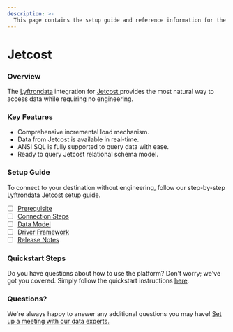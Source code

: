 ```yaml
---
description: >-
  This page contains the setup guide and reference information for the Jetcost source connector.
---
```


# Jetcost

### Overview

The [Lyftrondata](https://www.lyftrondata.com/) integration for [Jetcost](https://www.lyftrondata.com/integration/jetcost/)[ ](https://www.lyftrondata.com/integration/jetcost/)provides the most natural way to access data while requiring no engineering.

### Key Features

* Comprehensive incremental load mechanism.
* Data from Jetcost is available in real-time.&#x20;
* ANSI SQL is fully supported to query data with ease.
* Ready to query Jetcost relational schema model.

### Setup Guide

To connect to your destination without engineering, follow our step-by-step [Lyftrondata](https://www.lyftrondata.com/)  [Jetcost](https://www.lyftrondata.com/integration/jetcost/) setup guide.

* [ ] [Prerequisite](../../marketing-analytics/jetcost/prerequisite.md)
* [ ] [Connection Steps](../../marketing-analytics/jetcost/connection-steps.md)
* [ ] [Data Model](../../marketing-analytics/jetcost/data-model/)
* [ ] [Driver Framework](../../marketing-analytics/jetcost/driver-framework/)
* [ ] [Release Notes](../../marketing-analytics/jetcost/release-notes.md)

### Quickstart Steps

Do you have questions about how to use the platform? Don't worry; we've got you covered. Simply follow the quickstart instructions [here](../../../quickstart-steps.md).

### Questions? <a href="#questions" id="questions"></a>

We're always happy to answer any additional questions you may have! [Set up a meeting with our data experts.](https://www.lyftrondata.com/book-a-meeting/)

